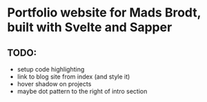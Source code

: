 # Portfolio website for Mads Brodt, built with Svelte and Sapper

## TODO:
- setup code highlighting
- link to blog site from index (and style it)
- hover shadow on projects
- maybe dot pattern to the right of intro section